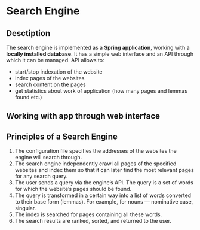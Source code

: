# Search Engine
## Desctiption
The search engine is implemented as a **Spring application**, working with a **locally installed database**. It has a simple web interface and an API through which it can be managed. 
API allows to:
- start/stop indexation of the website
- index pages of the websites
- search content on the pages
- get statistics about work of application (how many pages and lemmas found etc.)
## Working with app through web interface

## Principles of a Search Engine
1. The configuration file specifies the addresses of the websites the engine will search through.
2. The search engine independently crawl all pages of the specified websites and index them so that it can later find the most relevant pages for any search query.
3. The user sends a query via the engine’s API. The query is a set of words for which the website’s pages should be found.
4. The query is transformed in a certain way into a list of words converted to their base form (lemmas). For example, for nouns — nominative case, singular.
5. The index is searched for pages containing all these words.
6. The search results are ranked, sorted, and returned to the user.
